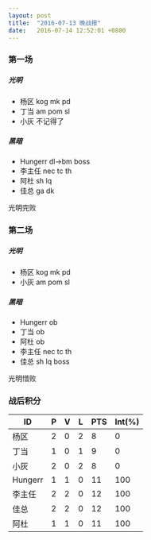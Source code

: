 ```yaml
---
layout: post
title:  "2016-07-13 晚战报"
date:   2016-07-14 12:52:01 +0800
---
```


### 第一场

##### 光明

- 杨区 kog mk pd
- 丁当 am pom sl
- 小灰 不记得了

##### 黑暗

- Hungerr dl->bm boss
- 李主任  nec tc th
- 阿杜    sh lq
- 佳总    ga dk

光明完败


### 第二场

##### 光明

- 杨区 kog mk pd
- 小灰 am pom sl

##### 黑暗

- Hungerr ob
- 丁当 ob
- 阿杜    ob
- 李主任  nec tc th
- 佳总    sh lq boss

光明惜败


### 战后积分

| ID | P | V | L | PTS | Int(%) |
| - | - | - | - | - | - |
| 杨区 | 2 | 0 | 2 | 8 | 0 |
| 丁当 | 1 | 0 | 1 | 9 | 0 |
| 小灰 | 2 | 0 | 2 | 8 | 0 |
| Hungerr | 1 | 1 | 0 | 11 | 100 |
| 李主任 | 2 | 2 | 0 | 12 | 100 |
| 佳总 | 2 | 2 | 0 | 12 | 100 |
| 阿杜 | 1 | 1 | 0 | 11 | 100 |
